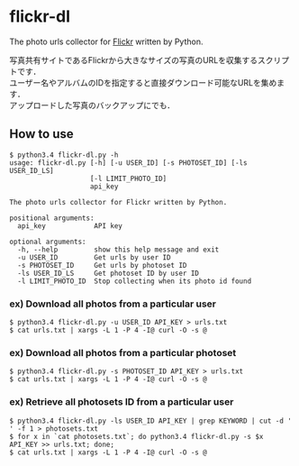 # flickr-dl
The photo urls collector for [Flickr](https://www.flickr.com/ "Flickr") written by Python.

写真共有サイトであるFlickrから大きなサイズの写真のURLを収集するスクリプトです．  
ユーザー名やアルバムのIDを指定すると直接ダウンロード可能なURLを集めます．  
アップロードした写真のバックアップにでも．

## How to use
    $ python3.4 flickr-dl.py -h
    usage: flickr-dl.py [-h] [-u USER_ID] [-s PHOTOSET_ID] [-ls USER_ID_LS]
                        [-l LIMIT_PHOTO_ID]
                        api_key
    
    The photo urls collector for Flickr written by Python.
    
    positional arguments:
      api_key            API key
    
    optional arguments:
      -h, --help         show this help message and exit
      -u USER_ID         Get urls by user ID
      -s PHOTOSET_ID     Get urls by photoset ID
      -ls USER_ID_LS     Get photoset ID by user ID
      -l LIMIT_PHOTO_ID  Stop collecting when its photo id found
    
### ex) Download all photos from a particular user
    $ python3.4 flickr-dl.py -u USER_ID API_KEY > urls.txt
    $ cat urls.txt | xargs -L 1 -P 4 -I@ curl -O -s @

### ex) Download all photos from a particular photoset
    $ python3.4 flickr-dl.py -s PHOTOSET_ID API_KEY > urls.txt
    $ cat urls.txt | xargs -L 1 -P 4 -I@ curl -O -s @

### ex) Retrieve all photosets ID from a particular user
    $ python3.4 flickr-dl.py -ls USER_ID API_KEY | grep KEYWORD | cut -d ' ' -f 1 > photosets.txt
    $ for x in `cat photosets.txt`; do python3.4 flickr-dl.py -s $x API_KEY >> urls.txt; done;
    $ cat urls.txt | xargs -L 1 -P 4 -I@ curl -O -s @
